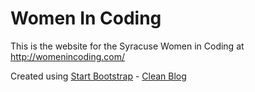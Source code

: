 # Women In Coding #

This is the website for the Syracuse Women in Coding at http://womenincoding.com/



Created using [Start Bootstrap](http://startbootstrap.com/) - [Clean Blog](http://startbootstrap.com/template-overviews/clean-blog/)
